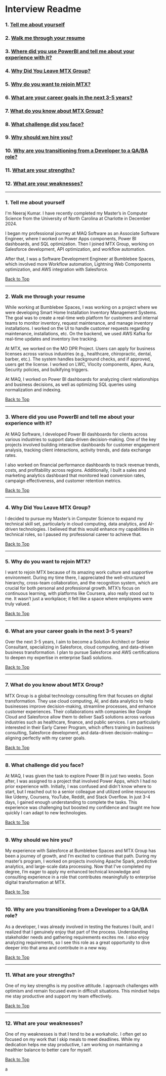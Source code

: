 # Interview Readme

### 1. [Tell me about yourself](#tell-me-about-yourself)
### 2. [Walk me through your resume](#walk-me-through-your-resume)
### 3. [Where did you use PowerBI and tell me about your experience with it?](#where-did-you-use-powerbi-and-tell-me-about-your-experience-with-it)
### 4. [Why Did You Leave MTX Group?](#why-did-you-leave-mtx-group)
### 5. [Why do you want to rejoin MTX?](#why-do-you-want-to-rejoin-mtx)
### 6. [What are your career goals in the next 3-5 years?](#what-are-your-career-goals-in-the-next-3-5-years)
### 7. [What do you know about MTX Group?](#what-do-you-know-about-mtx-group)
### 8. [What challenge did you face?](#what-challenge-did-you-face)
### 9. [Why should we hire you?](#why-should-we-hire-you)
### 10. [Why are you transitioning from a Developer to a QA/BA role?](#why-are-you-transitioning-from-a-developer-to-a-qaba-role)
### 11. [What are your strengths?](#what-are-your-strengths)
### 12. [What are your weaknesses?](#what-are-your-weaknesses)

---

### <a name="tell-me-about-yourself"></a>1. Tell me about yourself
I'm Neeraj Kumar. I have recently completed my Master’s in Computer Science from the University of North Carolina at Charlotte in December 2024.

I began my professional journey at MAQ Software as an Associate Software Engineer, where I worked on Power Apps components, Power BI dashboards, and SQL optimization. Then I joined MTX Group, working on Salesforce development, API optimization, and workflow automation.

After that, I was a Software Development Engineer at Bumblebee Spaces, which involved more Workflow automation, Lightning Web Components optimization, and AWS integration with Salesforce.

[Back to Top](#interview-readme)

---

### <a name="walk-me-through-your-resume"></a>2. Walk me through your resume
While working at Bumblebee Spaces, I was working on a project where we were developing Smart Home Installation Inventory Management Systems. The goal was to create a real-time web platform for customers and internal teams to monitor inventory, request maintenance, and manage inventory installations. I worked on the UI to handle customer requests regarding maintenance, installations, etc. On the backend, we used AWS Kafka for real-time updates and inventory live tracking.

At MTX, we worked on the MO DPR Project. Users can apply for business licenses across various industries (e.g., healthcare, chiropractic, dental, barber, etc.). The system handles background checks, and if approved, users get the license. I worked on LWC, Vlocity components, Apex, Aura, Security policies, and bulkifying triggers.

At MAQ, I worked on Power BI dashboards for analyzing client relationships and business decisions, as well as optimizing SQL queries using normalization and indexing.

[Back to Top](#interview-readme)

---

### <a name="where-did-you-use-powerbi-and-tell-me-about-your-experience-with-it"></a>3. Where did you use PowerBI and tell me about your experience with it?
At MAQ Software, I developed Power BI dashboards for clients across various industries to support data-driven decision-making. One of the key projects involved building interactive dashboards for customer engagement analysis, tracking client interactions, activity trends, and data exchange rates.

I also worked on financial performance dashboards to track revenue trends, costs, and profitability across regions. Additionally, I built a sales and marketing analytics dashboard that monitored lead conversion rates, campaign effectiveness, and customer retention metrics.

[Back to Top](#interview-readme)

---

### <a name="why-did-you-leave-mtx-group"></a>4. Why Did You Leave MTX Group?
I decided to pursue my Master’s in Computer Science to expand my technical skill set, particularly in cloud computing, data analytics, and AI-driven technologies. I believed that this would enhance my capabilities in technical roles, so I paused my professional career to achieve that.

[Back to Top](#interview-readme)

---

### <a name="why-do-you-want-to-rejoin-mtx"></a>5. Why do you want to rejoin MTX?
I want to rejoin MTX because of its amazing work culture and supportive environment. During my time there, I appreciated the well-structured hierarchy, cross-team collaboration, and the recognition system, which are crucial for both personal and professional growth. MTX’s focus on continuous learning, with platforms like Coursera, also really stood out to me. It wasn’t just a workplace; it felt like a space where employees were truly valued.

[Back to Top](#interview-readme)

---

### <a name="what-are-your-career-goals-in-the-next-3-5-years"></a>6. What are your career goals in the next 3-5 years?
Over the next 3-5 years, I aim to become a Solution Architect or Senior Consultant, specializing in Salesforce, cloud computing, and data-driven business transformation. I plan to pursue Salesforce and AWS certifications to deepen my expertise in enterprise SaaS solutions.

[Back to Top](#interview-readme)

---

### <a name="what-do-you-know-about-mtx-group"></a>7. What do you know about MTX Group?
MTX Group is a global technology consulting firm that focuses on digital transformation. They use cloud computing, AI, and data analytics to help businesses improve decision-making, streamline processes, and enhance customer experiences. Their collaborations with companies like Google Cloud and Salesforce allow them to deliver SaaS solutions across various industries such as healthcare, finance, and public services. I am particularly interested in their Early Career Program, which offers training in business consulting, Salesforce development, and data-driven decision-making—aligning perfectly with my career goals.

[Back to Top](#interview-readme)

---

### <a name="what-challenge-did-you-face"></a>8. What challenge did you face?
At MAQ, I was given the task to explore Power BI in just two weeks. Soon after, I was assigned to a project that involved Power Apps, which I had no prior experience with. Initially, I was confused and didn't know where to start, but I reached out to a senior colleague and utilized online resources like Udemy, Coursera, YouTube, Reddit, and Stack Overflow. In just 3-4 days, I gained enough understanding to complete the tasks. This experience was challenging but boosted my confidence and taught me how quickly I can adapt to new technologies.

[Back to Top](#interview-readme)

---

### <a name="why-should-we-hire-you"></a>9. Why should we hire you?
My experience with Salesforce at Bumblebee Spaces and MTX Group has been a journey of growth, and I’m excited to continue that path. During my master’s program, I worked on projects involving Apache Spark, predictive analytics, and large-scale data processing. Now that I've completed my degree, I’m eager to apply my enhanced technical knowledge and consulting experience in a role that contributes meaningfully to enterprise digital transformation at MTX.

[Back to Top](#interview-readme)

---

### <a name="why-are-you-transitioning-from-a-developer-to-a-qaba-role"></a>10. Why are you transitioning from a Developer to a QA/BA role?
As a developer, I was already involved in testing the features I built, and I realized that I genuinely enjoy that part of the process. Understanding stakeholder needs and gathering requirements excites me. I also enjoy analyzing requirements, so I see this role as a great opportunity to dive deeper into that area and contribute in a new way.

[Back to Top](#interview-readme)

---

### <a name="what-are-your-strengths"></a>11. What are your strengths?
One of my key strengths is my positive attitude. I approach challenges with optimism and remain focused even in difficult situations. This mindset helps me stay productive and support my team effectively.

[Back to Top](#interview-readme)

---

### <a name="what-are-your-weaknesses"></a>12. What are your weaknesses?
One of my weaknesses is that I tend to be a workaholic. I often get so focused on my work that I skip meals to meet deadlines. While my dedication helps me stay productive, I am working on maintaining a healthier balance to better care for myself.

[Back to Top](#interview-readme)



















a
